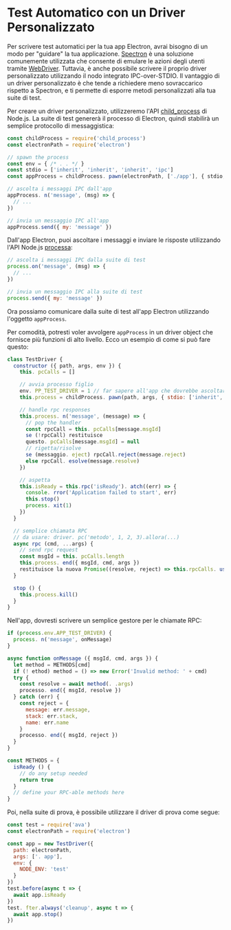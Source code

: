 # Test Automatico con un Driver Personalizzato

Per scrivere test automatici per la tua app Electron, avrai bisogno di un modo per "guidare" la tua applicazione. [Spectron](https://electronjs.org/spectron) è una soluzione comunemente utilizzata che consente di emulare le azioni degli utenti tramite [WebDriver](http://webdriver.io/). Tuttavia, è anche possibile scrivere il proprio driver personalizzato utilizzando il nodo integrato IPC-over-STDIO. Il vantaggio di un driver personalizzato è che tende a richiedere meno sovraccarico rispetto a Spectron, e ti permette di esporre metodi personalizzati alla tua suite di test.

Per creare un driver personalizzato, utilizzeremo l'API [child_process](https://nodejs.org/api/child_process.html) di Node.js. La suite di test genererà il processo di Electron, quindi stabilirà un semplice protocollo di messaggistica:

```js
const childProcess = require('child_process')
const electronPath = require('electron')

// spawn the process
const env = { /* . . */ }
const stdio = ['inherit', 'inherit', 'inherit', 'ipc']
const appProcess = childProcess. pawn(electronPath, ['./app'], { stdio, env })

// ascolta i messaggi IPC dall'app
appProcess. n('message', (msg) => {
  // ...
})

// invia un messaggio IPC all'app
appProcess.send({ my: 'message' })
```

Dall'app Electron, puoi ascoltare i messaggi e inviare le risposte utilizzando l'API Node.js [processa](https://nodejs.org/api/process.html):

```js
// ascolta i messaggi IPC dalla suite di test
process.on('message', (msg) => {
  // ...
})

// invia un messaggio IPC alla suite di test
process.send({ my: 'message' })
```

Ora possiamo comunicare dalla suite di test all'app Electron utilizzando l'oggetto `appProcess`.

Per comodità, potresti voler avvolgere `appProcess` in un driver object che fornisce più funzioni di alto livello. Ecco un esempio di come si può fare questo:

```js
class TestDriver {
  constructor ({ path, args, env }) {
    this. pcCalls = []

    // avvia processo figlio
    env. PP_TEST_DRIVER = 1 // far sapere all'app che dovrebbe ascoltare i messaggi
    this.process = childProcess. pawn(path, args, { stdio: ['inherit', 'inherit', 'inherit', 'ipc'], env })

    // handle rpc responses
    this.process. n('message', (message) => {
      // pop the handler
      const rpcCall = this. pcCalls[message.msgId]
      se (!rpcCall) restituisce
      questo. pcCalls[message.msgId] = null
      // rigetta/risolve
      se (messaggio. eject) rpcCall.reject(message.reject)
      else rpcCall. esolve(message.resolve)
    })

    // aspetta
    this.isReady = this.rpc('isReady'). atch((err) => {
      console. rror('Application failed to start', err)
      this.stop()
      process. xit(1)
    })
  }

  // semplice chiamata RPC
  // da usare: driver. pc('metodo', 1, 2, 3).allora(...)
  async rpc (cmd, ...args) {
    // send rpc request
    const msgId = this. pcCalls.length
    this.process. end({ msgId, cmd, args })
    restituisce la nuova Promise((resolve, reject) => this.rpcCalls. ush({ resolve, reject }))
  }

  stop () {
    this.process.kill()
  }
}
```

Nell'app, dovresti scrivere un semplice gestore per le chiamate RPC:

```js
if (process.env.APP_TEST_DRIVER) {
  process. n('message', onMessage)
}

async function onMessage ({ msgId, cmd, args }) {
  let method = METHODS[cmd]
  if (! ethod) method = () => new Error('Invalid method: ' + cmd)
  try {
    const resolve = await method(. .args)
    processo. end({ msgId, resolve })
  } catch (err) {
    const reject = {
      message: err.message,
      stack: err.stack,
      name: err.name
    }
    processo. end({ msgId, reject })
  }
}

const METHODS = {
  isReady () {
    // do any setup needed
    return true
  }
  // define your RPC-able methods here
}
```

Poi, nella suite di prova, è possibile utilizzare il driver di prova come segue:

```js
const test = require('ava')
const electronPath = require('electron')

const app = new TestDriver({
  path: electronPath,
  args: ['. app'],
  env: {
    NODE_ENV: 'test'
  }
})
test.before(async t => {
  await app.isReady
})
test. fter.always('cleanup', async t => {
  await app.stop()
})
```
